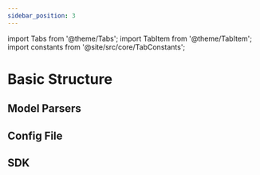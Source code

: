 ```yaml
---
sidebar_position: 3
---
```


import Tabs from '@theme/Tabs';
import TabItem from '@theme/TabItem';
import constants from '@site/src/core/TabConstants';

# Basic Structure

## Model Parsers

## Config File

## SDK
